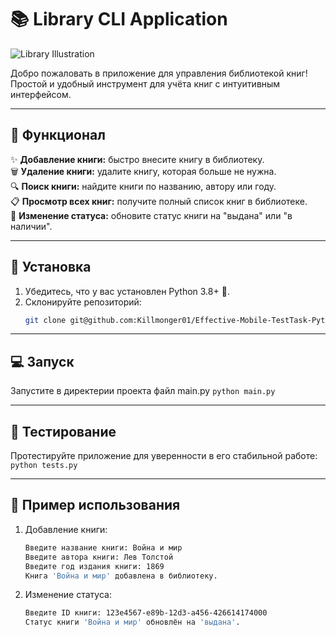# 📚 **Library CLI Application**

![Library Illustration](https://royaldesign.ua/file/495/cc/tR/xt/131126201302-the-bodleian-library-3-horizontal-large-gallery1_thumbnail.sPv9.jpg)

Добро пожаловать в приложение для управления библиотекой книг!  
Простой и удобный инструмент для учёта книг с интуитивным интерфейсом.

---

## 🎯 **Функционал**

✨ **Добавление книги:** быстро внесите книгу в библиотеку.  
🗑️ **Удаление книги:** удалите книгу, которая больше не нужна.  
🔍 **Поиск книги:** найдите книги по названию, автору или году.  
📋 **Просмотр всех книг:** получите полный список книг в библиотеке.  
🔄 **Изменение статуса:** обновите статус книги на "выдана" или "в наличии".

---

## 🚀 **Установка**

1. Убедитесь, что у вас установлен Python 3.8+ 🐍.  
2. Склонируйте репозиторий:  
   ```bash
   git clone git@github.com:Killmonger01/Effective-Mobile-TestTask-Python.git

---

## 💻 **Запуск**
  Запустите в директерии проекта файл main.py
    ```
    python main.py
    ```

---

## 🧪 **Тестирование**
   Протестируйте приложение для уверенности в его стабильной работе:
    ```
    python tests.py
    ```

---

## 📖 **Пример использования**

1. Добавление книги:
    ```bash
    Введите название книги: Война и мир  
    Введите автора книги: Лев Толстой  
    Введите год издания книги: 1869  
    Книга 'Война и мир' добавлена в библиотеку.
2. Изменение статуса:
    ```bash
    Введите ID книги: 123e4567-e89b-12d3-a456-426614174000  
    Статус книги 'Война и мир' обновлён на 'выдана'.  
